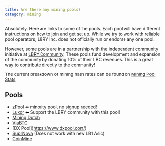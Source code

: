 ```yaml
---
title: Are there any mining pools?
category: mining
---
```


Absolutely. Here are links to some of the pools. Each pool will have different instructions on how to join and get set up.
While we try to work with reliable pool operators, LBRY Inc. does not officially run or endorse any one pool.

However, some pools are in a partnership with the independent community initiative at [LBRY.Community](https://lbry.community). These pools fund development and expansion of the community by donating 10% of their LBC revenues. This is a great way to contribute directly to the community!

The current breakdown of mining hash rates can be found on [Mining Pool Stats](https://miningpoolstats.stream/lbry)

## Pools
- [zPool](https://www.zpool.ca/) ⬅ minority pool, no signup needed!
- [Luxor](https://mining.luxor.tech/coins/lbry) ⬅ Support the LBRY community with this pool!
- [Mining Dutch](https://www.mining-dutch.nl/pools/lbrycredits.php)
- [ViaBTC](https://support.viabtc.com/hc/en-us/articles/900001529806)
- [DX Pool])https://www.dxpool.com/)
- [SuprNova](https://lbry.suprnova.cc/index.php?page=gettingstarted) (Does not work with new LB1 Asic)
- [CoinMine](https://www2.coinmine.pl/lbc/index.php?page=gettingstarted)
